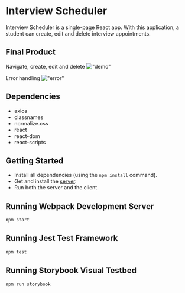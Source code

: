 # Interview Scheduler

Interview Scheduler is a single-page React app. With this application, a student can create, edit and delete interview appointments.

## Final Product

Navigate, create, edit and delete
!["demo"](https://github.com/vwt604/scheduler/blob/master/public/images/scheduler-demo.gif)

Error handling
!["error"](https://github.com/vwt604/scheduler/blob/master/public/images/scheduler-error.gif)


## Dependencies

- axios
- classnames
- normalize.css
- react
- react-dom
- react-scripts

## Getting Started

- Install all dependencies (using the `npm install` command).
- Get and install the [server](https://github.com/lighthouse-labs/scheduler-api).
- Run both the server and the client.

## Running Webpack Development Server

```sh
npm start
```

## Running Jest Test Framework

```sh
npm test
```

## Running Storybook Visual Testbed

```sh
npm run storybook
```
